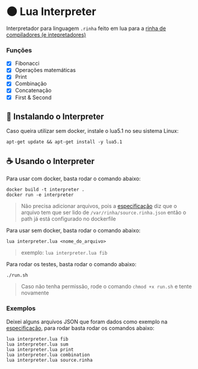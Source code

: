 # 🌑 Lua Interpreter

Interpretador para linguagem `.rinha` feito em lua para a [rinha de compiladores (e intepretadores)](https://github.com/aripiprazole/rinha-de-compiler/)

### Funções

- [x] Fibonacci
- [x] Operações matemáticas
- [x] Print
- [x] Combinação
- [x] Concatenação
- [x] First & Second

## 🚀 Instalando o Interpreter

Caso queira utilizar sem docker, instale o lua5.1 no seu sistema
Linux:
```
apt-get update && apt-get install -y lua5.1
```

## ☕ Usando o Interpreter

Para usar com docker, basta rodar o comando abaixo:
```
docker build -t interpreter .
docker run -e interpreter
```
> Não precisa adicionar arquivos, pois a [especificação](https://github.com/aripiprazole/rinha-de-compiler/#especificação) diz que o arquivo tem que ser lido de `/var/rinha/source.rinha.json` então o path já está configurado no dockerfile

Para usar sem docker, basta rodar o comando abaixo:
```
lua interpreter.lua <nome_do_arquivo>
```
> exemplo: `lua interpreter.lua fib`

Para rodar os testes, basta rodar o comando abaixo:
```
./run.sh
```
> Caso não tenha permissão, rode o comando `chmod +x run.sh` e tente novamente

### Exemplos

Deixei alguns arquivos JSON que foram dados como exemplo na [especificação](https://github.com/aripiprazole/rinha-de-compiler/tree/main/files), para rodar basta rodar os comandos abaixo:
```
lua interpreter.lua fib
lua interpreter.lua sum
lua interpreter.lua print
lua interpreter.lua combination
lua interpreter.lua source.rinha
```
